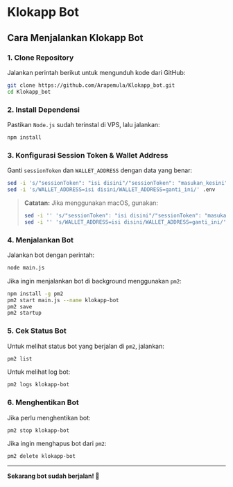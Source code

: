 # Klokapp Bot

## Cara Menjalankan Klokapp Bot 

### 1. **Clone Repository**
Jalankan perintah berikut untuk mengunduh kode dari GitHub:
```sh
git clone https://github.com/Arapemula/Klokapp_bot.git
cd Klokapp_bot
```

### 2. **Install Dependensi**
Pastikan `Node.js` sudah terinstal di VPS, lalu jalankan:
```sh
npm install
```

### 3. **Konfigurasi Session Token & Wallet Address**
Ganti `sessionToken` dan `WALLET_ADDRESS` dengan data yang benar:
```sh
sed -i 's/"sessionToken": "isi disini"/"sessionToken": "masukan_kesini"/' session.json
sed -i 's/WALLET_ADDRESS=isi disini/WALLET_ADDRESS=ganti_ini/' .env
```

> **Catatan:** Jika menggunakan macOS, gunakan:
> ```sh
> sed -i '' 's/"sessionToken": "isi disini"/"sessionToken": "masukan_kesini"/' session.json
> sed -i '' 's/WALLET_ADDRESS=isi disini/WALLET_ADDRESS=ganti_ini/' .env
> ```

### 4. **Menjalankan Bot**
Jalankan bot dengan perintah:
```sh
node main.js
```

Jika ingin menjalankan bot di background menggunakan `pm2`:
```sh
npm install -g pm2
pm2 start main.js --name klokapp-bot
pm2 save
pm2 startup
```

### 5. **Cek Status Bot**
Untuk melihat status bot yang berjalan di `pm2`, jalankan:
```sh
pm2 list
```

Untuk melihat log bot:
```sh
pm2 logs klokapp-bot
```

### 6. **Menghentikan Bot**
Jika perlu menghentikan bot:
```sh
pm2 stop klokapp-bot
```

Jika ingin menghapus bot dari `pm2`:
```sh
pm2 delete klokapp-bot
```

---
**Sekarang bot sudah berjalan! 🚀**

